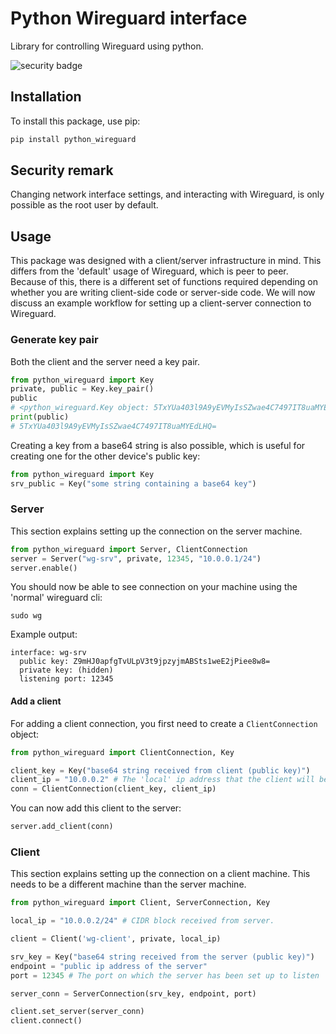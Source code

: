 # Python Wireguard interface
Library for controlling Wireguard using python.

![security badge](https://github.com/jarnoaxel/python-wireguard/actions/workflows/codeql-analysis.yml/badge.svg)

## Installation
To install this package, use pip:

```bash
pip install python_wireguard
```

## Security remark
Changing network interface settings, and interacting with Wireguard, is only possible as the root user by default.

## Usage
This package was designed with a client/server infrastructure in mind. This differs from the 'default' usage of Wireguard, which is peer to peer. Because of this, there is a different set of functions required depending on whether you are writing client-side code or server-side code. We will now discuss an example workflow for setting up a client-server connection to Wireguard.

### Generate key pair
Both the client and the server need a key pair.

```python
from python_wireguard import Key
private, public = Key.key_pair()
public
# <python_wireguard.Key object: 5TxYUa403l9A9yEVMyIsSZwae4C7497IT8uaMYEdLHQ=>
print(public)
# 5TxYUa403l9A9yEVMyIsSZwae4C7497IT8uaMYEdLHQ=
```

Creating a key from a base64 string is also possible, which is useful for creating one for the other device's public key:
```python
from python_wireguard import Key
srv_public = Key("some string containing a base64 key")
```

### Server
This section explains setting up the connection on the server machine.

```python
from python_wireguard import Server, ClientConnection
server = Server("wg-srv", private, 12345, "10.0.0.1/24")
server.enable()
```
You should now be able to see connection on your machine using the 'normal' wireguard cli:
```shell
sudo wg
```
Example output:
```
interface: wg-srv
  public key: Z9mHJ0apfgTvULpV3t9jpzyjmABSts1weE2jPiee8w8=
  private key: (hidden)
  listening port: 12345
```
#### Add a client
For adding a client connection, you first need to create a `ClientConnection` object:
```python
from python_wireguard import ClientConnection, Key

client_key = Key("base64 string received from client (public key)")
client_ip = "10.0.0.2" # The 'local' ip address that the client will be assigned.
conn = ClientConnection(client_key, client_ip)
```

You can now add this client to the server:
```python
server.add_client(conn)
```

### Client
This section explains setting up the connection on a client machine. This needs to be a different machine than the server machine.
```python
from python_wireguard import Client, ServerConnection, Key

local_ip = "10.0.0.2/24" # CIDR block received from server.

client = Client('wg-client', private, local_ip)

srv_key = Key("base64 string received from the server (public key)")
endpoint = "public ip address of the server"
port = 12345 # The port on which the server has been set up to listen

server_conn = ServerConnection(srv_key, endpoint, port)

client.set_server(server_conn)
client.connect()
```
